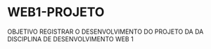 # WEB1-PROJETO
OBJETIVO REGISTRAR O DESENVOLVIMENTO DO PROJETO DA DA DISCIPLINA DE DESENVOLVIMENTO WEB 1
